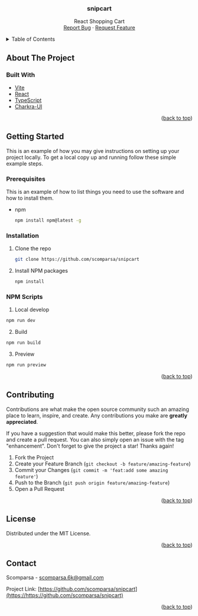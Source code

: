 <a name="readme-top"></a>

<!-- PROJECT LOGO -->
<br />
<div align="center">
  <h3 align="center">snipcart</h3>
  <p align="center">
    React Shopping Cart
    <br />
    <a href="https://github.com/scomparsa/snipcart/issues">Report Bug</a>
    ·
    <a href="https://github.com/scomparsa/snipcart/issues">Request Feature</a>
  </p>
</div>

<!-- TABLE OF CONTENTS -->
<details>
  <summary>Table of Contents</summary>
  <ol>
    <li>
      <a href="#about-the-project">About The Project</a>
      <ul>
        <li><a href="#built-with">Built With</a></li>
      </ul>
    </li>
    <li>
      <a href="#getting-started">Getting Started</a>
      <ul>
        <li><a href="#prerequisites">Prerequisites</a></li>
        <li><a href="#installation">Installation</a></li>
        <li><a href="#npm-scripts">NPM Scripts</a></li>
      </ul>
    </li>
    <li><a href="#contributing">Contributing</a></li>
    <li><a href="#license">License</a></li>
    <li><a href="#contact">Contact</a></li>
  </ol>
</details>

<!-- ABOUT THE PROJECT -->
## About The Project

### Built With

* [Vite](https://vitejs.dev)
* [React](https://reactjs.org)
* [TypeScript](https://www.typescriptlang.org)
* [Charkra-UI](https://chakra-ui.com)

<p align="right">(<a href="#readme-top">back to top</a>)</p>



<!-- GETTING STARTED -->
## Getting Started

This is an example of how you may give instructions on setting up your project locally.
To get a local copy up and running follow these simple example steps.

### Prerequisites

This is an example of how to list things you need to use the software and how to install them.
* npm
  ```sh
  npm install npm@latest -g
  ```

### Installation

1. Clone the repo
   ```sh
   git clone https://github.com/scomparsa/snipcart
   ```
2. Install NPM packages
   ```sh
   npm install
   ```

### NPM Scripts

1. Local develop
  ```sh
  npm run dev
  ```

2. Build
  ```sh
  npm run build
  ```

3. Preview
  ```sh
  npm run preview
  ```

<p align="right">(<a href="#readme-top">back to top</a>)</p>

<!-- CONTRIBUTING -->
## Contributing

Contributions are what make the open source community such an amazing place to learn, inspire, and create. Any contributions you make are **greatly appreciated**.

If you have a suggestion that would make this better, please fork the repo and create a pull request. You can also simply open an issue with the tag "enhancement".
Don't forget to give the project a star! Thanks again!

1. Fork the Project
2. Create your Feature Branch (`git checkout -b feature/amazing-feature`)
3. Commit your Changes (`git commit -m 'feat:add some amazing feature'`)
4. Push to the Branch (`git push origin feature/amazing-feature`)
5. Open a Pull Request

<p align="right">(<a href="#readme-top">back to top</a>)</p>

<!-- LICENSE -->
## License

Distributed under the MIT License.

<p align="right">(<a href="#readme-top">back to top</a>)</p>

<!-- CONTACT -->
## Contact

Scomparsa - scomparsa.6k@gmail.com

Project Link: [https://github.com/scomparsa/snipcart](https://https://github.com/scomparsa/snipcart)

<p align="right">(<a href="#readme-top">back to top</a>)</p>
